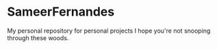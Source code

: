 # SameerFernandes
My personal repository for personal projects
I hope you're not snooping through these woods.
